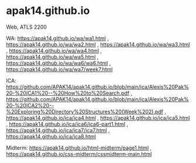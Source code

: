 # apak14.github.io
Web, ATLS 2200

WA:
https://apak14.github.io/wa/wa1.html
,
https://apak14.github.io/wa/wa2.html
,
https://apak14.github.io/wa/wa3.html
,
https://apak14.github.io/wa/wa4.html
,
https://apak14.github.io/wa/wa5.html
,
https://apak14.github.io/wa/wa6/wa6.html
,
https://apak14.github.io/wa/wa7/week7.html

ICA:
https://github.com/APAK14/apak14.github.io/blob/main/ica/Alexis%20Pak%20-%20ICA1%20--%20How%20to%20Search.pdf
,
https://github.com/APAK14/apak14.github.io/blob/main/ica/Alexis%20Pak%20-%20ICA2%20--%20Exploring%20Directory%20Structures%20(Week%202).pdf
,
https://apak14.github.io/ica/ica4.html
,
https://apak14.github.io/ica/ica5.html
,
https://apak14.github.io/ica/ica6/ica6-part1.html
,
https://apak14.github.io/ica/ica7/ica7.html
,
https://apak14.github.io/ica/ica8.html

Midterm:
https://apak14.github.io/html-midterm/page1.html
,
https://apak14.github.io/css-midterm/cssmidterm-main.html